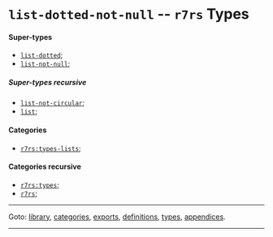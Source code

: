 

<a id='type__r7rs__list-dotted-not-null'></a>

# `list-dotted-not-null` -- `r7rs` Types


<a id='type__r7rs__list-dotted-not-null__super-types'></a>

#### Super-types

 * [`list-dotted`](../../r7rs/types/list-dotted.md#type__r7rs__list-dotted);
 * [`list-not-null`](../../r7rs/types/list-not-null.md#type__r7rs__list-not-null);


<a id='type__r7rs__list-dotted-not-null__super-types-recursive'></a>

##### Super-types recursive

 * [`list-not-circular`](../../r7rs/types/list-not-circular.md#type__r7rs__list-not-circular);
 * [`list`](../../r7rs/types/list.md#type__r7rs__list);


<a id='type__r7rs__list-dotted-not-null__categories'></a>

#### Categories

 * [`r7rs:types-lists`](../../r7rs/categories/r7rs_3a_types-lists.md#category__r7rs__r7rs_3a_types-lists);


<a id='type__r7rs__list-dotted-not-null__categories-recursive'></a>

#### Categories recursive

 * [`r7rs:types`](../../r7rs/categories/r7rs_3a_types.md#category__r7rs__r7rs_3a_types);
 * [`r7rs`](../../r7rs/categories/r7rs.md#category__r7rs__r7rs);

----

Goto: [library](../../r7rs/_index.md#library__r7rs), [categories](../../r7rs/categories/_index.md#toc__r7rs__categories), [exports](../../r7rs/exports/_index.md#toc__r7rs__exports), [definitions](../../r7rs/definitions/_index.md#toc__r7rs__definitions), [types](../../r7rs/types/_index.md#toc__r7rs__types), [appendices](../../r7rs/appendices/_index.md#toc__r7rs__appendices).

----


